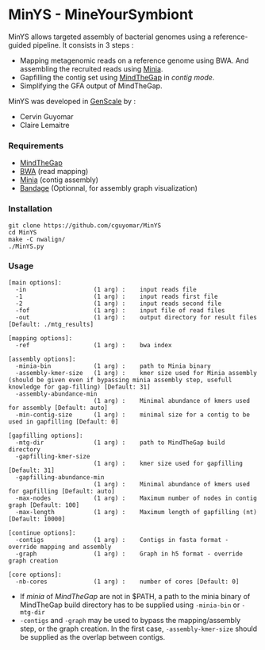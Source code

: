 # MinYS - MineYourSymbiont



MinYS allows targeted assembly of bacterial genomes using a reference-guided pipeline. It consists in 3 steps : 

- Mapping metagenomic reads on a reference genome using BWA. And assembling the recruited reads using [Minia](https://github.com/GATB/minia).
- Gapfilling the contig set using [MindTheGap](https://github.com/GATB/MindTheGap) in *contig mode*.
- Simplifying the GFA output of MindTheGap.



MinYS was developed in [GenScale](https://team.inria.fr/genscale/) by :

- Cervin Guyomar
- Claire Lemaitre



### Requirements

-  [MindTheGap](https://github.com/GATB/MindTheGap)
- [BWA](http://bio-bwa.sourceforge.net/) (read mapping)
- [Minia](https://github.com/GATB/minia) (contig assembly)
- [Bandage](https://github.com/rrwick/Bandage) (Optionnal, for assembly graph visualization) 

### Installation

```
git clone https://github.com/cguyomar/MinYS
cd MinYS
make -C nwalign/
./MinYS.py
```

### Usage

```
[main options]:
  -in                   (1 arg) :    input reads file
  -1                    (1 arg) :    input reads first file
  -2                    (1 arg) :    input reads second file
  -fof                  (1 arg) :    input file of read files
  -out                  (1 arg) :    output directory for result files [Default: ./mtg_results]

[mapping options]:
  -ref                  (1 arg) :    bwa index

[assembly options]:
  -minia-bin            (1 arg) :    path to Minia binary
  -assembly-kmer-size   (1 arg) :    kmer size used for Minia assembly (should be given even if bypassing minia assembly step, usefull knowledge for gap-filling) [Default: 31]
  -assembly-abundance-min 
                        (1 arg) :    Minimal abundance of kmers used for assembly [Default: auto]
  -min-contig-size      (1 arg) :    minimal size for a contig to be used in gapfilling [Default: 0]

[gapfilling options]:
  -mtg-dir              (1 arg) :    path to MindTheGap build directory
  -gapfilling-kmer-size 
                        (1 arg) :    kmer size used for gapfilling [Default: 31]
  -gapfilling-abundance-min 
                        (1 arg) :    Minimal abundance of kmers used for gapfilling [Default: auto]
  -max-nodes            (1 arg) :    Maximum number of nodes in contig graph [Default: 100]
  -max-length           (1 arg) :    Maximum length of gapfilling (nt) [Default: 10000]

[continue options]:
  -contigs              (1 arg) :    Contigs in fasta format - override mapping and assembly
  -graph                (1 arg) :    Graph in h5 format - override graph creation

[core options]:
  -nb-cores             (1 arg) :    number of cores [Default: 0]
```

- If *minia* of *MindTheGap* are not in $PATH, a path to the minia binary of MindTheGap build directory has to be supplied using `-minia-bin` or `-mtg-dir`
- `-contigs` and `-graph` may be used to bypass the mapping/assembly step, or the graph creation. 
  In the first case, `-assembly-kmer-size` should be supplied as the overlap between contigs.


